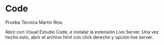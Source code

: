 # Code
Prueba Técnica Martin Rios

Abrir con Visual Estudio Code, e instalar la extensión Live Server. Una vez hecho esto, abrir el archivo html con click derecho y opción live server.
